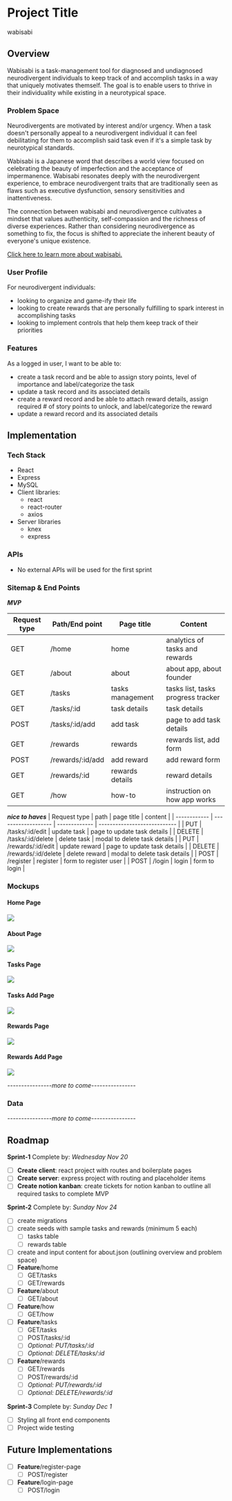 # Project Title

wabisabi

## Overview

<!-- What is your app? Give a brief description in a couple of sentences. -->

Wabisabi is a task-management tool for diagnosed and undiagnosed neurodivergent individuals to keep track of and accomplish tasks in a way that uniquely motivates themself. The goal is to enable users to thrive in their individuality while existing in a neurotypical space.

### Problem Space

<!-- Why is your app needed? Give any background information around any pain points or other reasons. -->

Neurodivergents are motivated by interest and/or urgency. When a task doesn't personally appeal to a neurodivergent individual it can feel debilitating for them to accomplish said task even if it's a simple task by neurotypical standards.

Wabisabi is a Japanese word that describes a world view focused on celebrating the beauty of imperfection and the acceptance of impermanence. Wabisabi resonates deeply with the neurodivergent experience, to embrace neurodivergent traits that are traditionally seen as flaws such as executive dysfunction, sensory sensitivities and inattentiveness.

The connection between wabisabi and neurodivergence cultivates a mindset that values authenticity, self-compassion and the richness of diverse experiences. Rather than considering neurodivergence as something to fix, the focus is shifted to appreciate the inherent beauty of everyone's unique existence.

[Click here to learn more about wabisabi.](https://en.wikipedia.org/wiki/Wabi-sabi)

### User Profile

<!-- Who will use your app? How will they use it? Add any special considerations that your app must take into account. -->

For neurodivergent individuals:

- looking to organize and game-ify their life
- looking to create rewards that are personally fulfilling to spark interest in accomplishing tasks
- looking to implement controls that help them keep track of their priorities

### Features

As a logged in user, I want to be able to:

- create a task record and be able to assign story points, level of importance and label/categorize the task
- update a task record and its associated details
- create a reward record and be able to attach reward details, assign required # of story points to unlock, and label/categorize the reward
- update a reward record and its associated details

## Implementation

### Tech Stack

- React
- Express
- MySQL
- Client libraries:
  - react
  - react-router
  - axios
- Server libraries
  - knex
  - express

### APIs

- No external APIs will be used for the first sprint

### Sitemap & End Points

<!-- List the pages of your app with brief descriptions. You can show this visually, or write it out. -->

**_MVP_**

| Request type | Path/End point   | Page title       | Content                            |
| ------------ | ---------------- | ---------------- | ---------------------------------- |
| GET          | /home            | home             | analytics of tasks and rewards     |
| GET          | /about           | about            | about app, about founder           |
| GET          | /tasks           | tasks management | tasks list, tasks progress tracker |
| GET          | /tasks/:id       | task details     | task details                       |
| POST         | /tasks/:id/add   | add task         | page to add task details           |
| GET          | /rewards         | rewards          | rewards list, add form             |
| POST         | /rewards/:id/add | add reward       | add reward form                    |
| GET          | /rewards/:id     | rewards details  | reward details                     |
| GET          | /how             | how-to           | instruction on how app works       |

**_nice to haves_**
| Request type | path                | page title    | content                      |
| ------------ | ------------------- | ------------- | ---------------------------- |
| PUT          | /tasks/:id/edit     | update task   | page to update task details  |
| DELETE       | /tasks/:id/delete   | delete task   | modal to delete task details |
| PUT          | /rewards/:id/edit   | update reward | page to update task details  |
| DELETE       | /rewards/:id/delete | delete reward | modal to delete task details |
| POST         | /register           | register      | form to register user        |
| POST         | /login              | login         | form to login                |

### Mockups

<!-- Provide visuals of your app's screens. You can use pictures of hand-drawn sketches, or wireframing tools like Figma. -->

#### Home Page
![](/public/assets/ProposalMocks/homepage-mock.png)

#### About Page
![](/public/assets/ProposalMocks/aboutpage-mock.png)

#### Tasks Page
![](/public/assets/ProposalMocks/taskspage-mock.png)

#### Tasks Add Page
![](/public/assets/ProposalMocks/tasksaddpage-mock.png)

#### Rewards Page
![](/public/assets/ProposalMocks/rewardspage-mock.png)

#### Rewards Add Page
![](/public/assets/ProposalMocks/rewardsaddpage-mock.png)

_----------------more to come----------------_

### Data

<!-- Describe your data and the relationships between the data points. You can show this visually using diagrams, or write it out.  -->

_----------------more to come----------------_


## Roadmap

<!-- Scope your project as a sprint. Break down the tasks that will need to be completed and map out timeframes for implementation working back from the capstone due date.  -->

**Sprint-1**
Complete by: _Wednesday Nov 20_

- [ ] **Create client**: react project with routes and boilerplate pages
- [ ] **Create server**: express project with routing and placeholder items
- [ ] **Create notion kanban**: create tickets for notion kanban to outline all required tasks to complete MVP

**Sprint-2**
Complete by: _Sunday Nov 24_

- [ ] create migrations
- [ ] create seeds with sample tasks and rewards (minimum 5 each)
  - [ ] tasks table
  - [ ] rewards table
- [ ] create and input content for about.json (outlining overview and problem space)
- [ ] **Feature**/home
  - [ ] GET/tasks
  - [ ] GET/rewards
- [ ] **Feature**/about
  - [ ] GET/about
- [ ] **Feature**/how
  - [ ] GET/how
- [ ] **Feature**/tasks
  - [ ] GET/tasks
  - [ ] POST/tasks/:id
  - [ ] _Optional: PUT/tasks/:id_
  - [ ] _Optional: DELETE/tasks/:id_
- [ ] **Feature**/rewards
  - [ ] GET/rewards
  - [ ] POST/rewards/:id
  - [ ] _Optional: PUT/rewards/:id_
  - [ ] _Optional: DELETE/rewards/:id_

**Sprint-3**
Complete by: _Sunday Dec 1_

- [ ] Styling all front end components
- [ ] Project wide testing

## Future Implementations

- [ ] **Feature**/register-page
  - [ ] POST/register
- [ ] **Feature**/login-page
  - [ ] POST/login
